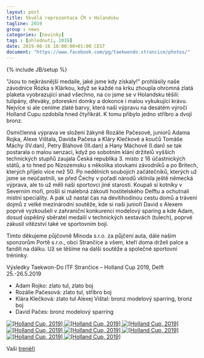 ```yaml
---
layout: post
title: Skvělá reprezentace ČR v Holandsku
tagline: 2019
group : news
categories: [novinky]
tags : [ohlednutí, 2019]
date: 2019-06-16 18:00:00+01:00 CEST
document: "https://www.facebook.com/pg/taekwondo.strancice/photos/"
---
```


{% include JB/setup %}

"Jsou to nejkrásnější medaile, jaké jsme kdy získaly!" prohlásily naše závodnice Rózka s Klárkou, když se každé na krku zhoupla ohromná zlatá plaketa vyobrazující snad všechno, na co jsme se
v Holandsku těšili: tulipány, dřeváky, pitoreskní domky a dokonce i malou vykukující krávu. Nejvíce si ale ceníme zlaté barvy, která naši výpravu na desátém výročí Holland Cupu ozdobila hned čtyřikrát. K tomu přibylo jedno stříbro a dvojí bronz.

Osmičlenná výprava ve složení žákyně Rozálie Pačesové, juniorů Adama Rojka, Alexe Vištala, Davida Pačesa a Kláry Klečkové a koučů Tomáše Máchy (IV.dan), Petry Bláhové (III.dan) a Hany Máchové (I.dan) se tak postarala o malou senzaci, když po sobotním klání držitelů vyšších technických stupňů zaujala Česká republika 3. místo z 16 účastnických států, a to hned po Nizozemsku s několika stovkami závodníků a po Britech, kterých přijelo více než 50. Po nedělních soubojích začátečníků, kterých už jsme se neúčastnili, se před Čechy v pořadí národů vklínila ještě německá výprava, ale to už měli naši sportovci jiné starosti. Koupali si kotníky v Severním moři, prošli si malebná zákoutí hostitelského Delftu a ochutnali místní speciality. A pak už nastal čas na devítihodinou cestu domů a trávení dojmů z velké mezinárodní soutěže, kde si naši junioři David s Alexem poprvé vyzkoušeli v zahraniční konkurenci modelový sparing a kde Adam, dosud úspěšný sběratel medailí v technických sestavách (tulech), poprvé zakusil vítězství také ve sportovním boji.

Tímto děkujeme půjčovně Minoda s.r.o. za půjčení auta, dále našim sponzorům Portě s.r.o., obci Strančice a všem, kteří doma drželi palce a fandili na dálku. Už se těšíme na další soutěže a společné sportovní tréninky.

Výsledky Taekwon-Do ITF Strančice – Holland Cup 2019, Delft 25.-26.5.2019

- Adam Rojko: zlato tul, zlato boj
- Rozálie Pačesová: zlato tul, stříbro boj
- Klára Klečková: zlato tul Alexej Vištal: bronz modelový sparring, bronz boj
- David Pačes: bronz modelový sparring

<a href="{{ page.document }}" title=" ">
  <img src="/files/img/HollandCup-modelovy_sparring.JPG" alt="[Holland Cup, 2019]">
</a>

<a href="{{ page.document }}" title=" ">
  <img src="/files/img/HollandCup-skolaTKDStranc_ice.jpg" alt="[Holland Cup, 2019]">
</a>

<a href="{{ page.document }}" title=" ">
  <img src="/files/img/HollandCup-Adamvbojiozlato.JPG" alt="[Holland Cup, 2019]">
</a>

<a href="{{ page.document }}" title=" ">
  <img src="/files/img/HollandCup-Adama2zlata.JPG" alt="[Holland Cup, 2019]">
</a>

<a href="{{ page.document }}" title=" ">
  <img src="/files/img/HollandCup-sourozenciDavidaRozka.JPG" alt="[Holland Cup, 2019]">
</a>

<a href="{{ page.document }}" title=" ">
  <img src="/files/img/HollandCup-Klarkasezlatemzatul.jpg" alt="[Holland Cup, 2019]">
</a>

<a href="{{ page.document }}" title=" ">
  <img src="/files/img/HollandCup-Alexboj.JPG" alt="[Holland Cup, 2019]">
</a>

<a href="{{ page.document }}" title=" ">
  <img src="/files/img/_HollandCup-Rozkaajeji_str_i_brozboje.JPG" alt="[Holland Cup, 2019]">
</a>

Vaši [trenéři][1]

[1]: http://taekwondo-strancice.cz/treneri/



